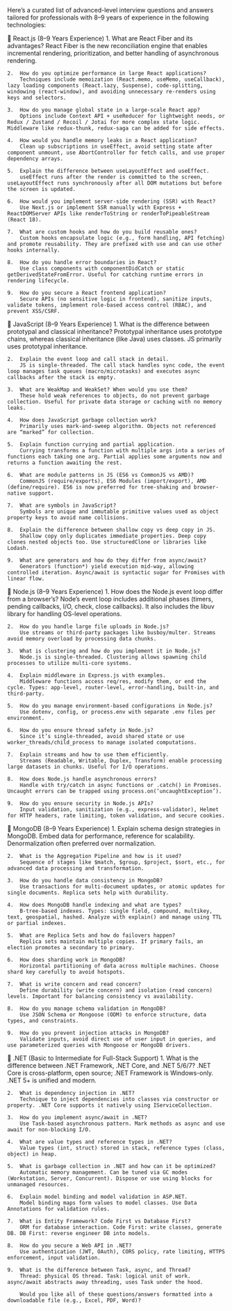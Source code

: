 Here’s a curated list of advanced-level interview questions and answers tailored for professionals with 8–9 years of experience in the following technologies:

🔷 React.js (8–9 Years Experience)
	1.	What are React Fiber and its advantages?
		React Fiber is the new reconciliation engine that enables incremental rendering, prioritization, and better handling of asynchronous rendering.

	2.	How do you optimize performance in large React applications?
		Techniques include memoization (React.memo, useMemo, useCallback), lazy loading components (React.lazy, Suspense), code-splitting, windowing (react-window), and avoiding unnecessary re-renders using keys and selectors.

	3.	How do you manage global state in a large-scale React app?
		Options include Context API + useReducer for lightweight needs, or Redux / Zustand / Recoil / Jotai for more complex state logic. Middleware like redux-thunk, redux-saga can be added for side effects.

	4.	How would you handle memory leaks in a React application?
		Clean up subscriptions in useEffect, avoid setting state after component unmount, use AbortController for fetch calls, and use proper dependency arrays.

	5.	Explain the difference between useLayoutEffect and useEffect.
		useEffect runs after the render is committed to the screen, useLayoutEffect runs synchronously after all DOM mutations but before the screen is updated.

	6.	How would you implement server-side rendering (SSR) with React?
		Use Next.js or implement SSR manually with Express + ReactDOMServer APIs like renderToString or renderToPipeableStream (React 18).

	7.	What are custom hooks and how do you build reusable ones?
		Custom hooks encapsulate logic (e.g., form handling, API fetching) and promote reusability. They are prefixed with use and can use other hooks internally.

	8.	How do you handle error boundaries in React?
		Use class components with componentDidCatch or static getDerivedStateFromError. Useful for catching runtime errors in rendering lifecycle.

	9.	How do you secure a React frontend application?
		Secure APIs (no sensitive logic in frontend), sanitize inputs, validate tokens, implement role-based access control (RBAC), and prevent XSS/CSRF.

🔷 JavaScript (8–9 Years Experience)
	1.	What is the difference between prototypal and classical inheritance?
		Prototypal inheritance uses prototype chains, whereas classical inheritance (like Java) uses classes. JS primarily uses prototypal inheritance.

	2.	Explain the event loop and call stack in detail.
		JS is single-threaded. The call stack handles sync code, the event loop manages task queues (macro/microtasks) and executes async callbacks after the stack is empty.

	3.	What are WeakMap and WeakSet? When would you use them?
		These hold weak references to objects, do not prevent garbage collection. Useful for private data storage or caching with no memory leaks.

	4.	How does JavaScript garbage collection work?
		Primarily uses mark-and-sweep algorithm. Objects not referenced are “marked” for collection.

	5.	Explain function currying and partial application.
		Currying transforms a function with multiple args into a series of functions each taking one arg. Partial applies some arguments now and returns a function awaiting the rest.

	6.	What are module patterns in JS (ES6 vs CommonJS vs AMD)?
		CommonJS (require/exports), ES6 Modules (import/export), AMD (define/require). ES6 is now preferred for tree-shaking and browser-native support.

	7.	What are symbols in JavaScript?
		Symbols are unique and immutable primitive values used as object property keys to avoid name collisions.

	8.	Explain the difference between shallow copy vs deep copy in JS.
		Shallow copy only duplicates immediate properties. Deep copy clones nested objects too. Use structuredClone or libraries like Lodash.

	9.	What are generators and how do they differ from async/await?
		Generators (function*) yield execution mid-way, allowing controlled iteration. Async/await is syntactic sugar for Promises with linear flow.

🔷 Node.js (8–9 Years Experience)
	1.	How does the Node.js event loop differ from a browser’s?
		Node’s event loop includes additional phases (timers, pending callbacks, I/O, check, close callbacks). It also includes the libuv library for handling OS-level operations.

	2.	How do you handle large file uploads in Node.js?
		Use streams or third-party packages like busboy/multer. Streams avoid memory overload by processing data chunks.

	3.	What is clustering and how do you implement it in Node.js?
		Node.js is single-threaded. Clustering allows spawning child processes to utilize multi-core systems.

	4.	Explain middleware in Express.js with examples.
		Middleware functions access req/res, modify them, or end the cycle. Types: app-level, router-level, error-handling, built-in, and third-party.

	5.	How do you manage environment-based configurations in Node.js?
		Use dotenv, config, or process.env with separate .env files per environment.

	6.	How do you ensure thread safety in Node.js?
		Since it’s single-threaded, avoid shared state or use worker_threads/child_process to manage isolated computations.

	7.	Explain streams and how to use them efficiently.
		Streams (Readable, Writable, Duplex, Transform) enable processing large datasets in chunks. Useful for I/O operations.

	8.	How does Node.js handle asynchronous errors?
		Handle with try/catch in async functions or .catch() in Promises. Uncaught errors can be trapped using process.on(‘uncaughtException’).

	9.	How do you ensure security in Node.js APIs?
		Input validation, sanitization (e.g., express-validator), Helmet for HTTP headers, rate limiting, token validation, and secure cookies.

🔷 MongoDB (8–9 Years Experience)
	1.	Explain schema design strategies in MongoDB.
		Embed data for performance, reference for scalability. Denormalization often preferred over normalization.

	2.	What is the Aggregation Pipeline and how is it used?
		Sequence of stages like $match, $group, $project, $sort, etc., for advanced data processing and transformation.

	3.	How do you handle data consistency in MongoDB?
		Use transactions for multi-document updates, or atomic updates for single documents. Replica sets help with durability.

	4.	How does MongoDB handle indexing and what are types?
		B-tree-based indexes. Types: single field, compound, multikey, text, geospatial, hashed. Analyze with explain() and manage using TTL or partial indexes.

	5.	What are Replica Sets and how do failovers happen?
		Replica sets maintain multiple copies. If primary fails, an election promotes a secondary to primary.

	6.	How does sharding work in MongoDB?
		Horizontal partitioning of data across multiple machines. Choose shard key carefully to avoid hotspots.

	7.	What is write concern and read concern?
		Define durability (write concern) and isolation (read concern) levels. Important for balancing consistency vs availability.

	8.	How do you manage schema validation in MongoDB?
		Use JSON Schema or Mongoose (ODM) to enforce structure, data types, and constraints.

	9.	How do you prevent injection attacks in MongoDB?
		Validate inputs, avoid direct use of user input in queries, and use parameterized queries with Mongoose or MongoDB drivers.

🔷 .NET (Basic to Intermediate for Full-Stack Support)
	1.	What is the difference between .NET Framework, .NET Core, and .NET 5/6/7?
		.NET Core is cross-platform, open source; .NET Framework is Windows-only. .NET 5+ is unified and modern.

	2.	What is dependency injection in .NET?
		Technique to inject dependencies into classes via constructor or property. .NET Core supports it natively using IServiceCollection.

	3.	How do you implement async/await in .NET?
		Use Task-based asynchronous pattern. Mark methods as async and use await for non-blocking I/O.

	4.	What are value types and reference types in .NET?
		Value types (int, struct) stored in stack, reference types (class, object) in heap.

	5.	What is garbage collection in .NET and how can it be optimized?
		Automatic memory management. Can be tuned via GC modes (Workstation, Server, Concurrent). Dispose or use using blocks for unmanaged resources.

	6.	Explain model binding and model validation in ASP.NET.
		Model binding maps form values to model classes. Use Data Annotations for validation rules.

	7.	What is Entity Framework? Code First vs Database First?
		ORM for database interaction. Code First: write classes, generate DB. DB First: reverse engineer DB into models.

	8.	How do you secure a Web API in .NET?
		Use authentication (JWT, OAuth), CORS policy, rate limiting, HTTPS enforcement, input validation.

	9.	What is the difference between Task, async, and Thread?
		Thread: physical OS thread. Task: logical unit of work. async/await abstracts away threading, uses Task under the hood.

		Would you like all of these questions/answers formatted into a downloadable file (e.g., Excel, PDF, Word)?